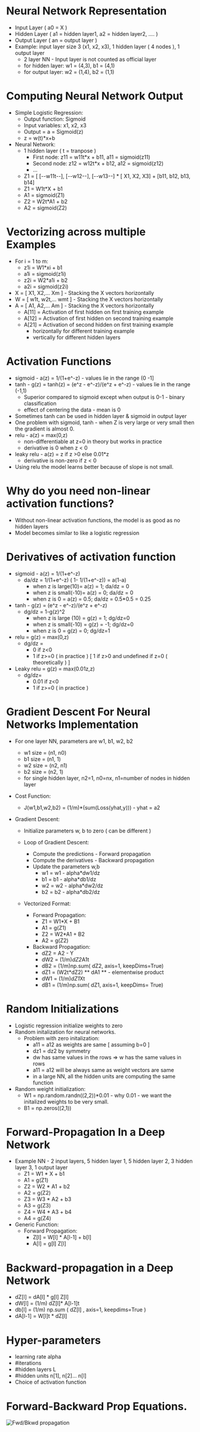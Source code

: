 # Neural Network Representation

  - Input Layer ( a0 = X )
  - Hidden Layer ( a1 = hidden layer1, a2 = hidden layer2, .... )  
  - Output Layer ( an = output layer )
  - Example: input layer size 3 (x1, x2, x3), 1 hidden layer ( 4 nodes ), 1 output layer
    - 2 layer NN - Input layer is not counted as official layer
    - for hidden layer: w1 = (4,3), b1 = (4,1)
    - for output layer: w2 = (1,4), b2 = (1,1)
  
# Computing Neural Network Output

  - Simple Logistic Regression:
    - Output function: Sigmoid
    - Input variables: x1, x2, x3
    - Output = a = Sigmoid(z)
    - z = w(t)*x+b
  - Neural Network:
    - 1 hidden layer ( t = tranpose )
      - First node: z11 = w11t*x + b11, a11 = sigmoid(z11)
      - Second node: z12 = w12t*x + b12, a12 = sigmoid(z12)
      - ...
    - Z1 = [ [--w11t--], [--w12--], [--w13--] * [ X1, X2, X3] + [b11, b12, b13, b14]
    - Z1 = W1t*X + b1
    - A1 = sigmoid(Z1)
    - Z2 = W2t*A1 + b2
    - A2 = sigmoid(Z2)
    
# Vectorizing across multiple Examples

  - For i = 1 to m:
    - z1i = W1*xi + b1
    - a1i = sigmoid(z1i)
    - z2i = W2*a1i + b2
    - a2i = sigmoid(z2i)
  - X = [ X1, X2,... Xm ] - Stacking the X vectors horizontally
  - W = [ w1t, w2t,... wmt ] - Stacking the X vectors horizontally
  - A = [ A1, A2,... Am ] - Stacking the X vectors horizontally
    - A[11] = Activation of first hidden on first training example
    - A[12] = Activation of first hidden on second training example
    - A[21] = Activation of second hidden on first training example
      - horizontally for different training example
      - vertically for different hidden layers
 
 # Activation Functions
 
  - sigmoid - a(z) = 1/(1+e^-z) - values lie in the range (0 -1]
  - tanh - g(z) = tanh(z) = (e^z - e^-z)/(e^z + e^-z) - values lie in the range (-1,1) 
    - Superior compared to sigmoid except when output is 0-1 - binary classification
    - effect of centering the data - mean is 0
  - Sometimes tanh can be used in hidden layer & sigmoid in output layer
  - One problem with sigmoid, tanh -  when Z is very large or very small then the gradient is almost 0.
  - relu - a(z) = max(0,z)
    - non-differentiable at z=0 in theory but works in practice
    - derivative is 0 when z < 0
  - leaky relu - a(z) = z if z >0 else 0.01*z
    - derivative is non-zero if z < 0
  - Using relu the model learns better because of slope is not small.

# Why do you need non-linear activation functions?

  - Without non-linear activation functions, the model is as good as no hidden layers
  - Model becomes similar to like a logistic regression

# Derivatives of activation function

  - sigmoid - a(z) = 1/(1+e^-z)
    - da/dz = 1/(1+e^-z) ( 1- 1/(1+e^-z)) = a(1-a)
      - when z is large(10)= a(z) = 1; da/dz = 0
      - when z is small(-10)= a(z) = 0; da/dz = 0
      - when z is 0 = a(z) = 0.5; da/dz = 0.5*0.5 = 0.25
  - tanh - g(z) = (e^z - e^-z)/(e^z + e^-z)
    - dg/dz = 1-g(z)^2
      - when z is large (10) = g(z) = 1; dg/dz=0
      - when z is small(-10) = g(z) = -1; dg/dz=0
      - when z is 0 = g(z) = 0; dg/dz=1
  - relu = g(z) = max(0,z)
    - dg/dz =
      - 0 if z<0
      - 1 if z>=0 ( in practice ) [ 1 if z>0 and undefined if z=0 ( theoretically ) ]
  - Leaky relu = g(z) = max(0.01z,z)
    - dg/dz=
      - 0.01 if z<0
      - 1 if z>=0 ( in practice )      

# Gradient Descent For Neural Networks Implementation

  - For one layer NN, parameters are w1, b1, w2, b2
    - w1 size = (n1, n0)
    - b1 size = (n1, 1)
    - w2 size = (n2, n1)
    - b2 size = (n2, 1)
    - for single hidden layer, n2=1, n0=nx, n1=number of nodes in hidden layer
    
  - Cost Function:
    - J(w1,b1,w2,b2) = (1/m)*(sum(Loss(yhat,y))) - yhat = a2
    
  - Gradient Descent:
    - Initialize parameters w, b to zero ( can be different )
    - Loop of Gradient Descent:
      - Compute the predictions - Forward propagation
      - Compute the derivatives - Backward propagation
      - Update the parameters w,b
        - w1 = w1 - alpha*dw1/dz
        - b1 = b1 - alpha*db1/dz
        - w2 = w2 - alpha*dw2/dz
        - b2 = b2 - alpha*db2/dz  
        
    - Vectorized Format:
      - Forward Propagation:
        - Z1 = W1*X + B1
        - A1 = g(Z1)
        - Z2 = W2*A1 + B2
        - A2 = g(Z2)
      - Backward Propagation:
        - dZ2 = A2 - Y
        - dW2 = (1/m)*dZ2*A1t
        - dB2 = (1/m)np.sum( dZ2, axis=1, keepDims=True)
        - dZ1 = (W2t*dZ2) ** dA1   ** - elementwise product
        - dW1 = (1/m)*dZ1*Xt
        - dB1 = (1/m)np.sum( dZ1, axis=1, keepDims= True)
        
# Random Initializations

  - Logistic regression initialize weights to zero
  - Random initalization for neural networks.
    - Problem with zero initalization:
      - a11 = a12 as weights are same [ assuming b=0 ]
      - dz1 = dz2 by symmetry
      - dw has same values in the rows => w has the same values in rows
      - a11 = a12 will be always same as weight vectors are same
      - in a large NN, all the hidden units are computing the same function
  - Random weight initialization: 
    - W1 = np.random.randn((2,2))*0.01 - why 0.01 - we want the initalized weights to be very small.
    - B1 = np.zeros((2,1))
      
      
# Forward-Propagation In a Deep Network

  - Example NN - 2 input layers, 5 hidden layer 1, 5 hidden layer 2, 3 hidden layer 3, 1 output layer
    - Z1 = W1 * X + b1
    - A1 = g(Z1)
    - Z2 = W2 * A1 + b2
    - A2 = g(Z2)
    - Z3 = W3 * A2 + b3
    - A3 = g(Z3)
    - Z4 = W4 * A3 + b4
    - A4 = g(Z4)
  - Generic Function:
    - Forward Propagation: 
      - Z[l] = W[l] * A[l-1] + b[l]
      - A[l] = g[l] Z[l]
      
# Backward-propagation in a Deep Network

  - dZ[l] = dA[l] * g[l] Z[l]
  - dW[l] = (1/m) dZ[l]* A[l-1]t
  - db[l] = (1/m) np.sum ( dZ[l] , axis=1, keepdims=True )
  - dA[l-1] = W[l]t * dZ[l]
      
# Hyper-parameters

  - learning rate alpha
  - #iterations
  - #hidden layers L
  - #hidden units n[1], n[2]... n[l]
  - Choice of activation function

# Forward-Backward Prop Equations.
![Fwd/Bkwd propagation](https://github.com/susantamoh84/DeepLearning/blob/master/forward-backward%20prop.GIF)
